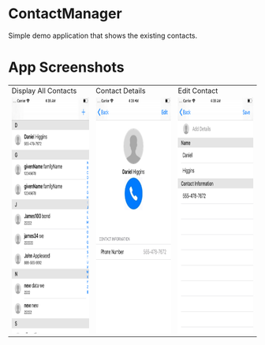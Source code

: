 # ContactManager
Simple demo application that shows the existing contacts.

# App Screenshots

<table>
  <tr>
    <td>Display All Contacts</td>
     <td>Contact Details</td>
     <td>Edit Contact</td>
  </tr>
  <tr>
    <td><img src="Contacts.png" width=270 height=480></td>
    <td><img src="DialContacts.png" width=270 height=480></td>
    <td><img src="EditContact.png" width=270 height=480></td>
  </tr>
 </table>





